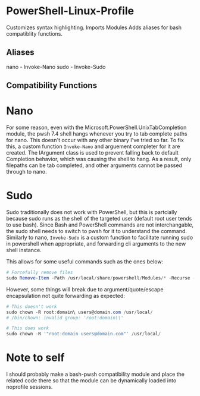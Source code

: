 # PowerShell-Linux-Profile
Customizes syntax highlighting.
Imports Modules
Adds aliases for bash compatiblity functions.

## Aliases
nano - Invoke-Nano
sudo - Invoke-Sudo

## Compatibility Functions
# Nano
For some reason, even with the Microsoft.PowerShell.UnixTabCompletion module, the pwsh 7.4 shell hangs whenever you try to tab complete paths for nano.  This doesn't occur with any other binary I've tried so far.  To fix this, a custom function `Invoke-Nano` and arguement completer for it are created. The IArgument class is used to prevent falling back to default Completion behavior, which was causing the shell to hang. As a result, only filepaths can be tab completed, and other arguments cannot be passed through to nano.

# Sudo
Sudo traditionally does not work with PowerShell, but this is partcially because sudo runs as the shell of the targeted user (default root user tends to use bash). Since Bash and PowerShell commands are not interchangable, the sudo shell needs to switch to pwsh for it to understand the command. Similarly to nano, `Invoke-Sudo` is a custom function to facilitate running sudo in powershell when appropriate, and forwarding cli arguments to the new shell instance. 

This allows for some useful commands such as the ones below:

``` powershell
# Forcefully remove files
sudo Remove-Item -Path /usr/local/share/powershell/Modules/* -Recurse -Force
```

However, some things will break due to argument/quote/escape encapsulation not quite forwarding as expected:
``` powershell
# This doesn't work
sudo chown -R root:domain\ users@domain.com /usr/local/
# /bin/chown: invalid group: 'root:domain\\'

# This does work
sudo chown -R '"root:domain users@domain.com"' /usr/local/
```

# Note to self
I should probably make a bash-pwsh compatibility module and place the related code there so that the module can be dynamically loaded into noprofile sessions.
